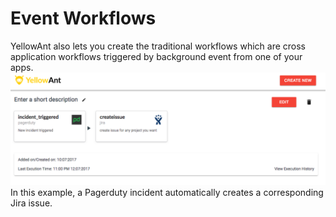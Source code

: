 # Event Workflows

YellowAnt also lets you create the traditional workflows which are cross application workflows triggered by background event from one of your apps.  
![](/assets/eventworkflows.png)In this example, a Pagerduty incident automatically creates a corresponding Jira issue.   




